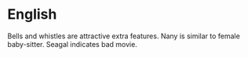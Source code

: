 English
====
Bells and whistles are attractive extra features.
Nany is similar to female baby-sitter.
Seagal indicates bad movie.
